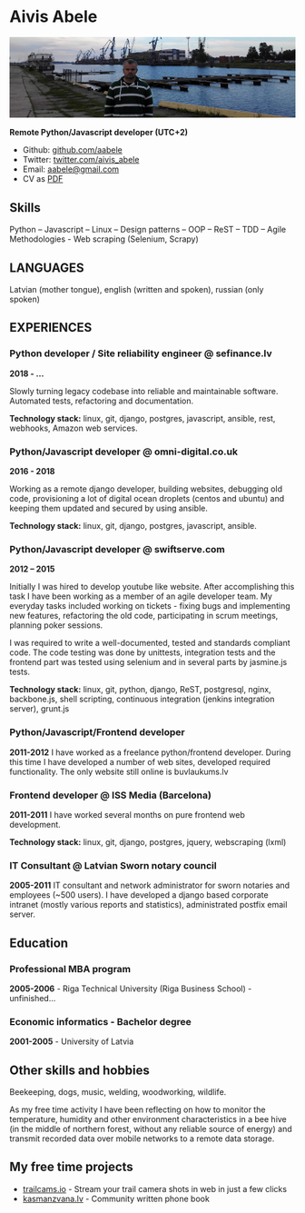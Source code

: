 # Aivis Abele 

![Aivis Abele](https://raw.githubusercontent.com/aabele/CV/master/aabele.jpg)

**Remote Python/Javascript developer (UTC+2)**

* Github: [github.com/aabele](https://github.com/aabele)
* Twitter: [twitter.com/aivis_abele](https://twitter.com/aivis_abele)
* Email: [aabele@gmail.com](mailto:aabele@gmail.com)
* CV as [PDF](https://raw.githubusercontent.com/aabele/CV/master/cv.pdf)

## Skills
Python – Javascript – Linux – Design patterns – OOP – ReST – TDD – Agile Methodologies - Web scraping (Selenium, Scrapy)

## LANGUAGES
Latvian (mother tongue), english (written and spoken), russian (only spoken)

## EXPERIENCES

### Python developer / Site reliability engineer @ sefinance.lv
__2018 - ...__

Slowly turning legacy codebase into reliable and maintainable software. Automated tests, refactoring and documentation.

__Technology stack:__ linux, git, django, postgres, javascript, ansible, rest, webhooks, Amazon web services.

### Python/Javascript developer @ omni-digital.co.uk
__2016 - 2018__

Working as a remote django developer, building websites, debugging old code, provisioning a lot of digital ocean droplets (centos and ubuntu) and keeping them updated and secured by using ansible.

__Technology stack:__ linux, git, django, postgres, javascript, ansible.

### Python/Javascript developer @ swiftserve.com
__2012 – 2015__

Initially I was hired to develop youtube like website. After accomplishing this task I have been working as a member of an agile developer team. My everyday tasks included working on tickets - fixing bugs and implementing new features, refactoring the old code, participating in scrum meetings, planning poker sessions.

I was required to write a well-documented, tested and standards compliant code. The code testing was done by unittests, integration tests and the frontend part was tested using selenium and in several parts by jasmine.js tests.

__Technology stack:__ linux, git, python, django, ReST, postgresql, nginx, backbone.js, shell scripting, continuous integration (jenkins integration server), grunt.js

### Python/Javascript/Frontend developer 
__2011-2012__
I have worked as a freelance python/frontend developer. During this time I have developed a number of web sites, developed required functionality. The only
website still online is buvlaukums.lv

### Frontend developer @ ISS Media (Barcelona)
__2011-2011__
I have worked several months on pure frontend web development.

__Technology stack:__ linux, git, django, postgres, jquery, webscraping (lxml)

### IT Consultant @ Latvian Sworn notary council
__2005-2011__
IT consultant and network administrator for sworn notaries and employees (~500 users). I have developed a django based corporate intranet (mostly various reports and statistics), administrated postfix email server.

## Education

### Professional MBA program
__2005-2006__  - Riga Technical University (Riga Business School) - unfinished...

### Economic informatics - Bachelor degree
__2001-2005__ - University of Latvia

## Other skills and hobbies

Beekeeping, dogs, music, welding, woodworking, wildlife.

As my free time activity I have been reflecting on how to monitor the temperature, humidity and other environment characteristics in a bee hive (in the middle of northern forest, without any reliable source of energy) and transmit recorded data over mobile networks to a remote data storage.

## My free time projects

* [trailcams.io](https://trailcams.io) - Stream your trail camera shots in web in just a few clicks
* [kasmanzvana.lv](https://kasmanzvana.lv) - Community written phone book

